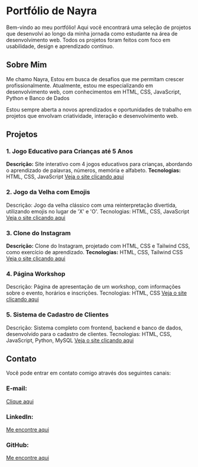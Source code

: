 <h1>Portfólio de Nayra</h1>
Bem-vindo ao meu portfólio! Aqui você encontrará uma seleção de projetos que desenvolvi ao longo da minha jornada como estudante na área de desenvolvimento web. Todos os projetos foram feitos com foco em usabilidade, design e aprendizado contínuo.

<h2>Sobre Mim</h2>
Me chamo Nayra, Estou em busca de desafios que me permitam crescer profissionalmente. Atualmente, estou me especializando em desenvolvimento web, com conhecimentos em HTML, CSS, JavaScript, Python e Banco de Dados

Estou sempre aberta a novos aprendizados e oportunidades de trabalho em projetos que envolvam criatividade, interação e desenvolvimento web.

<h2>Projetos</h2>
<h3>1. Jogo Educativo para Crianças até 5 Anos</h3>
<strong>Descrição:</strong> Site interativo com 4 jogos educativos para crianças, abordando o aprendizado de palavras, números, memória e alfabeto.
<strong>Tecnologias:</strong> HTML, CSS, JavaScript
<a href="https://jogo-infantil.netlify.app/" target="blank">Veja o site clicando aqui</a>
<h3>2. Jogo da Velha com Emojis</h3>
Descrição: Jogo da velha clássico com uma reinterpretação divertida, utilizando emojis no lugar de 'X' e 'O'.
Tecnologias: HTML, CSS, JavaScript
<a href="https://nayiubriniz.github.io/Jogo-da-velha/" target="blank">Veja o site clicando aqui</a>
<h3>3. Clone do Instagram</h3>
<strong>Descrição:</strong> Clone do Instagram, projetado com HTML, CSS e Tailwind CSS, como exercício de aprendizado.
<strong>Tecnologias:</strong> HTML, CSS, Tailwind CSS
<a href="https://nayiubriniz.github.io/Replicando-telaLogin/src/index.html" target="blank">Veja o site clicando aqui</a>
<h3>4. Página Workshop</h3>
Descrição: Página de apresentação de um workshop, com informações sobre o evento, horários e inscrições.
Tecnologias: HTML, CSS
<a href="https://nayiubriniz.github.io/Pagina-Workshop-Ficticia/" target="blank">Veja o site clicando aqui</a>
<h3>5. Sistema de Cadastro de Clientes</h3>
Descrição: Sistema completo com frontend, backend e banco de dados, desenvolvido para o cadastro de clientes.
Tecnologias: HTML, CSS, JavaScript, Python, MySQL
<a href="https://cadastro-de-clientes.onrender.com/">Veja o site clicando aqui</a>
<h2>Contato</h2>
Você pode entrar em contato comigo através dos seguintes canais:

<h3>E-mail:</h3><a href="mailto:nayra_iubriniz@outlook.com" target="blank">Clique aqui</a>
<h3>LinkedIn:</h3><a href="https://www.linkedin.com/in/nayra-rodrigues-arruda" target="blank">Me encontre aqui</a> 
<h3>GitHub:</h3><a href="https://github.com/NayIubriniz" target="blank">Me encontre aqui</a> 









